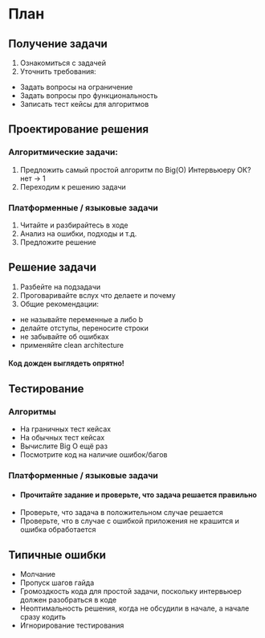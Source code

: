 # План
## Получение задачи
1. Ознакомиться с задачей
2. Уточнить требования:
- Задать вопросы на ограничение
- Задать вопросы про функциональность
- Записать тест кейсы для алгоритмов

## Проектирование решения

### Алгоритмические задачи:
1. Предложить самый простой алгоритм по Big(O)
   Интервьюеру ОК? нет -> 1
2. Переходим к решению задачи

### Платформенные / языковые задачи
1. Читайте и разбирайтесь в ходе
2. Анализ на ошибки, подходы и т.д.
3. Предложите решение


## Решение задачи
1. Разбейте на подзадачи 
2. Проговаривайте вслух что делаете и почему
3. Общие рекомендации:
- не называйте переменные a либо b
- делайте отступы, переносите строки
- не забывайте об ошибках
- применяйте clean architecture 
#### Код дожден выглядеть опрятно!


## Тестирование

### Алгоритмы
- На граничных тест кейсах
- На обычных тест кейсах
- Вычислите Big O ещё раз
- Посмотрите код на наличие ошибок/багов

### Платформенные / языковые задачи
- #### Прочитайте задание и проверьте, что задача решается правильно
- Проверьте, что задача в положительном случае решается
- Проверьте, что в случае с ошибкой приложения не крашится и ошибка обработается

## Типичные ошибки
- Молчание
- Пропуск шагов гайда
- Громоздкость кода для простой задачи, поскольку интервьюер должен разобраться в коде
- Неоптимальность решения, когда не обсудили в начале, а начале сразу кодить
- Игнорирование тестирования
